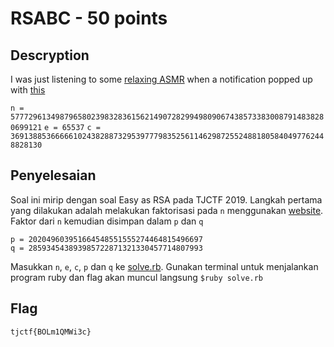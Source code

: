 # RSABC - 50 points
## Descryption

I was just listening to some [relaxing ASMR](https://www.youtube.com/watch?v=J2g3lvNkAfI&feature=youtu.be) when a notification popped up with [this](https://static.tjctf.org/68f148e8d4b5ceb8f9fa6da568db024c28b80b55891fba49880b76b35d436114_rsa.txt)

`n = 57772961349879658023983283615621490728299498090674385733830087914838280699121`
`e = 65537`
`c = 36913885366666102438288732953977798352561146298725524881805840497762448828130`

## Penyelesaian

Soal ini mirip dengan soal Easy as RSA pada TJCTF 2019. Langkah pertama yang dilakukan adalah melakukan faktorisasi pada `n` menggunakan [website](factordb.com). Faktor dari `n` kemudian disimpan dalam `p` dan `q`

```
p = 202049603951664548551555274464815496697
q = 285934543893985722871321330457714807993
```
Masukkan `n`, `e`, `c`, `p` dan `q` ke [solve.rb](./Cryptography/RSABC/solve.rb). Gunakan terminal untuk menjalankan program ruby dan flag akan muncul langsung
`$ruby solve.rb`

## Flag

```
tjctf{BOLm1QMWi3c}
```
